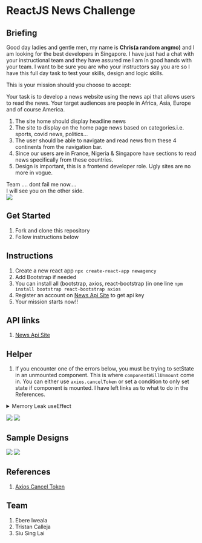 # ReactJS News Challenge

## Briefing
Good day ladies and gentle men, my name is <b>Chris(a random angmo)</b> and I am looking for the best developers in Singapore. I have just had a chat with your instructional team and they have assured me I am in good hands with your team. I want to be sure you are who your instructors say you are so I have this full day task to test your skills, design and logic skills.

This is your mission should you choose to accept:

Your task is to develop a news website using the news api that allows users to read the news. Your target audiences are people in Africa, Asia, Europe and of course America.

1. The site home should display headline news
1. The site to display on the home page news based on categories.i.e. sports, covid news, politics...
1. The user should be able to navigate and read news from these 4 continents from the navigation bar.
1. Since our users are in France, Nigeria & Singapore have sections to read news specifically from these countries.
1. Design is important, this is a frontend developer role. Ugly sites are no more in vogue.

Team .... dont fail me now....<br/>
I will see you on the other side.<br/>
![](https://www.esquireme.com/public/styles/full_img/public/images/2018/07/29/tom-cruise-mission-impossible.jpg?itok=i721IM7X)

## Get Started
1. Fork and clone this repository
1. Follow instructions below

## Instructions
1. Create a new react app `npx create-react-app newagency`
1. Add Bootstrap if needed 
1. You can install all (bootstrap, axios, react-bootstrap )in one line `npm install bootstrap react-bootstrap axios`
1. Register an account on [News Api Site](http://newsapi.org/) to get api key
1. Your mission starts now!!

## API links
1. [News Api Site](http://newsapi.org/)

## Helper
1. If you encounter one of the errors below, you must be trying to setState in an unmounted component. This is where `componentWillUnmount` come in. You can either use `axios.cancelToken` or set a condition to only set state if component is mounted. I have left links as to what to do in the References.

<details>
  <summary> Memory Leak useEffect </summary>
     let cancelToken: any = axios.CancelToken;
     let source = cancelToken.source();
 
      useEffect(() => {
          (async () => {
            try {
            const data = await axios.get("https://", {
                cancelToken: source.token
            });

          }catch (error) {
            if (axios.isCancel(error)) {
              console.log('Request canceled', error.message);
            } else {
              // handle error
              console.log(error);
            }
          }
    })();
    return () => {
      //when the component unmounts
      console.log("component unmounted");
      // cancel the request (the message parameter is optional)
      source.cancel('Operation canceled by the user.');
    }
    }, []); //End UseEffect

  </details>

![](https://user-images.githubusercontent.com/14989804/45530190-7551e680-b7b7-11e8-9da0-09340db83c62.png)
![](https://i.stack.imgur.com/5idib.jpg)

## Sample Designs
![](https://bootstrap.news/wp-content/uploads/2019/07/bootstrap-4-news-portal-magazine-template-1024x768.jpg)
![](https://focusoncode.com/wp-content/uploads/2018/07/avision-free-template.jpg)

## References
1. [Axios Cancel Token](https://github.com/axios/axios#cancellation)

## Team
1. Ebere Iweala
1. Tristan Calleja 
1. Siu Sing Lai
